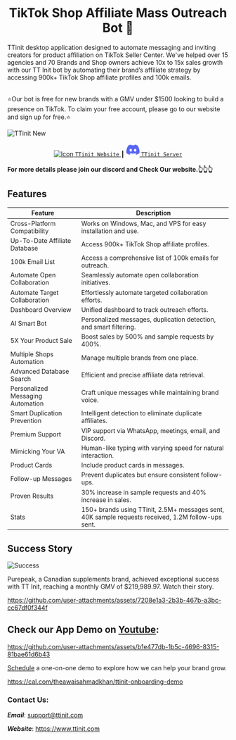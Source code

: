 <h1 align="center">TikTok Shop Affiliate Mass Outreach Bot 🤖</h1>

TTinit desktop application designed to automate messaging and inviting creators for product affiliation on TikTok Seller Center. We've helped over 15 agencies and 70 Brands and Shop owners achieve 10x to 15x sales growth with our TT Init bot by automating their brand’s affiliate strategy by accessing 900k+ TikTok Shop affiliate profiles and 100k emails.

<br />
⭐Our bot is free for new brands with a GMV under $1500 looking to build a presence on TikTok. To claim your free account, please go to our website and sign up for free.⭐

![TTinit New](https://github.com/user-attachments/assets/7c79772f-0f1c-4809-ac95-48f127523cb9)

<div align="center">
  <a href="https://ttinit.com/">
    <img alt="Icon" width="30px" src="https://github.com/Zeeshanahmad4/TikTok-Shop-Affiliate-Outreach-Bot/blob/main/Resources/New%20init.jpg?raw=true" />
    <code>TTinit Website</code>
  </a>
  <span> ┃ </span>
    <a href="https://discord.gg/KpmPXJXRkS">
    <img alt="Discord" width="30px" src="https://github.com/Zeeshanahmad4/RealEstateMate-WhatsApp-Group-Management-Bot/blob/main/discord-icon-svgrepo-com.svg" />
    <code>TTinit Server</code>
  </a>
</div>


  <br />
  <strong>For more details please join our discord and Check Our website.👆👆👆</strong>
</div>

## Features

| Feature                          | Description                                                                                |
|----------------------------------|--------------------------------------------------------------------------------------------|
| Cross-Platform Compatibility     | Works on Windows, Mac, and VPS for easy installation and use.                              |
| Up-To-Date Affiliate Database    | Access 900k+ TikTok Shop affiliate profiles.                                               |
| 100k Email List                  | Access a comprehensive list of 100k emails for outreach.                                   |
| Automate Open Collaboration      | Seamlessly automate open collaboration initiatives.                                        |
| Automate Target Collaboration    | Effortlessly automate targeted collaboration efforts.                                      |
| Dashboard Overview               | Unified dashboard to track outreach efforts.                                               |
| AI Smart Bot                     | Personalized messages, duplication detection, and smart filtering.                         |
| 5X Your Product Sale             | Boost sales by 500% and sample requests by 400%.                                           |
| Multiple Shops Automation        | Manage multiple brands from one place.                                                     |
| Advanced Database Search         | Efficient and precise affiliate data retrieval.                                            |
| Personalized Messaging Automation| Craft unique messages while maintaining brand voice.                                       |
| Smart Duplication Prevention     | Intelligent detection to eliminate duplicate affiliates.                                   |
| Premium Support                  | VIP support via WhatsApp, meetings, email, and Discord.                                    |
| Mimicking Your VA                | Human-like typing with varying speed for natural interaction.                              |
| Product Cards                    | Include product cards in messages.                                                         |
| Follow-up Messages               | Prevent duplicates but ensure consistent follow-ups.                                       |
| Proven Results                   | 30% increase in sample requests and 40% increase in sales.
| Stats                            | 150+ brands using TTinit, 2.5M+ messages sent, 40K sample requests received, 1.2M follow-ups sent.|


## Success Story
![Success](https://github.com/user-attachments/assets/6626a239-687a-433b-9ed8-212b0e04795e)

Purepeak, a Canadian supplements brand, achieved exceptional success with TT Init, reaching a monthly GMV of $219,989.97. Watch their story.

https://github.com/user-attachments/assets/7208e1a3-2b3b-467b-a3bc-cc67df0f344f


## Check our App Demo on [Youtube](https://www.youtube.com/watch?v=gGR7bk6DBxk&ab_channel=TTinit):

https://github.com/user-attachments/assets/b1e477db-1b5c-4696-8315-81bae61d6b43



[Schedule](https://cal.com/theawaisahmadkhan/ttinit-onboarding-demo
) a one-on-one demo to explore how we can help your brand grow.

https://cal.com/theawaisahmadkhan/ttinit-onboarding-demo


### Contact Us: 
***Email***: support@ttinit.com 

***Website***: https://www.ttinit.com 
